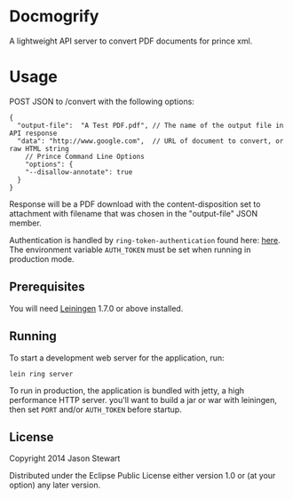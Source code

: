 # Docmogrify

A lightweight API server to convert PDF documents for prince xml.

# Usage

POST JSON to /convert with the following options:

    {
      "output-file":  "A Test PDF.pdf", // The name of the output file in API response
      "data": "http://www.google.com",  // URL of document to convert, or raw HTML string
        // Prince Command Line Options
        "options": {
        "--disallow-annotate": true
      }
    }

Response will be a PDF download with the content-disposition set to attachment with filename that was
chosen in the "output-file" JSON member.

Authentication is handled by `ring-token-authentication` found here: [here](https://github.com/jstewart/ring-token-authentication).
The environment variable `AUTH_TOKEN` must be set when running in production mode.


## Prerequisites


You will need [Leiningen][1] 1.7.0 or above installed.

[1]: https://github.com/technomancy/leiningen

## Running

To start a development web server for the application, run:

    lein ring server

To run in production, the application is bundled with jetty, a high performance HTTP server.
you'll want to build a jar or war with leiningen, then set `PORT` and/or `AUTH_TOKEN` before startup.

## License

Copyright 2014 Jason Stewart

Distributed under the Eclipse Public License either version 1.0 or (at your option) any later version.
